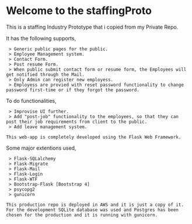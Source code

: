 # Welcome to the staffingProto
This is a staffing Industry Prototype that i copied from my Private Repo.

It has the following supports,
```
 > Generic public pages for the public.
 > Employee Management system.
 > Contact Form.
 > Post resume Form.
 > When public submit contact form or resume form, the Employees will get notified through the Mail.
 > Only Admin can register new employess.
 > Employess are provied with reset password functionality to change password first-time or if they forgot the password.
 ```
To do functionalities,
```
 > Improvise UI further.
 > Add "post-job" functionality to the employees, so that they can post their job requirements from client to the public.
 > Add leave management system.
 ```
 ```
 This web-app is completely developed using the Flask Web Framework.
 ```
 Some major extentions used,
 ```
  > Flask-SQLalchemy
  > Flask-Migrate
  > Flask-Mail
  > Flask-Login
  > Flask-WTF
  > Bootstrap-Flask [Bootstrap 4]
  > psycopg2
  > gunicorn
  ```
  ```
  This production repo is deployed in AWS and it is just a copy of it.
  For the development SQLite database was used and Postgres has been chosen for the production and it is running with gunicorn.
  ```
  
